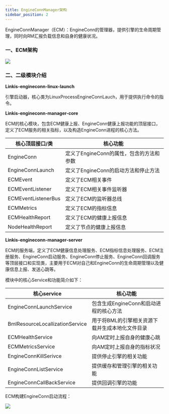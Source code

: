 ```yaml
---
title: EngineConnManager架构
sidebar_position: 2
---
```


EngineConnManager（ECM）：EngineConn的管理器，提供引擎的生命周期管理，同时向RM汇报负载信息和自身的健康状况。

### 一、ECM架构

![](/Images-zh/Architecture/engine/ecm-01.png)

### 二、二级模块介绍

**Linkis-engineconn-linux-launch**

引擎启动器，核心类为LinuxProcessEngineConnLauch，用于提供执行命令的指令。

**Linkis-engineconn-manager-core**

ECM的核心模块，包含ECM健康上报、EngineConn健康上报功能的顶层接口，定义了ECM服务的相关指标，以及构造EngineConn进程的核心方法。

| 核心顶层接口/类     | 核心功能                                 |
|---------------------|------------------------------------------|
| EngineConn          | 定义了EngineConn的属性，包含的方法和参数 |
| EngineConnLaunch    | 定义了EngineConn的启动方法和停止方法     |
| ECMEvent            | 定义了ECM相关事件                        |
| ECMEventListener    | 定义了ECM相关事件监听器                  |
| ECMEventListenerBus | 定义了ECM的监听器总线                    |
| ECMMetrics          | 定义了ECM的指标信息                      |
| ECMHealthReport     | 定义了ECM的健康上报信息                  |
| NodeHealthReport    | 定义了节点的健康上报信息                 |

**Linkis-engineconn-manager-server**

ECM的服务端，定义了ECM健康信息处理服务、ECM指标信息处理服务、ECM注册服务、EngineConn启动服务、EngineConn停止服务、EngineConn回调服务等顶层接口和实现类，主要用于ECM对自己和EngineConn的生命周期管理以及健康信息上报、发送心跳等。

模块中的核心Service和功能简介如下：

| 核心service                     | 核心功能                                        |
|---------------------------------|-------------------------------------------------|
| EngineConnLaunchService         | 包含生成EngineConn和启动进程的核心方法          |
| BmlResourceLocallizationService | 用于将BML的引擎相关资源下载并生成本地化文件目录 |
| ECMHealthService                | 向AM定时上报自身的健康心跳                      |
| ECMMetricsService               | 向AM定时上报自身的指标状况                      |
| EngineConnKillSerivce           | 提供停止引擎的相关功能                          |
| EngineConnListService           | 提供缓存和管理引擎的相关功能                    |
| EngineConnCallBackService       | 提供回调引擎的功能                              |

ECM构建EngineConn启动流程：

![](/Images-zh/Architecture/engine/engineconn-01.png)
